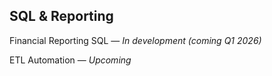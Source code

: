 ## SQL & Reporting

Financial Reporting SQL — *In development (coming Q1 2026)*

ETL Automation — *Upcoming*